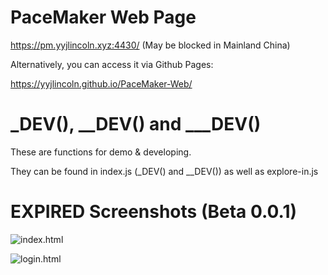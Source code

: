 # PaceMaker Web Page
https://pm.yyjlincoln.xyz:4430/ (May be blocked in Mainland China)

Alternatively, you can access it via Github Pages:

https://yyjlincoln.github.io/PaceMaker-Web/

# _DEV(), __DEV() and ___DEV()
These are functions for demo & developing.

They can be found in index.js (_DEV() and __DEV()) as well as explore-in.js

# EXPIRED Screenshots (Beta 0.0.1)
![index.html](https://yyjlincoln.github.io/PaceMaker-Web/md-media/1.png)

![login.html](https://yyjlincoln.github.io/PaceMaker-Web/md-media/2.png)